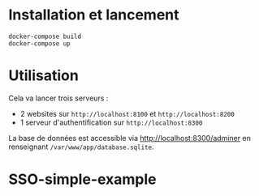# Installation et lancement

	docker-compose build
	docker-compose up

# Utilisation

Cela va lancer trois serveurs : 

* 2 websites sur `http://localhost:8100` et `http://localhost:8200`
* 1 serveur d'authentification sur `http://localhost:8300`

La base de données est accessible via <http://localhost:8300/adminer> en renseignant `/var/www/app/database.sqlite`.
# SSO-simple-example
